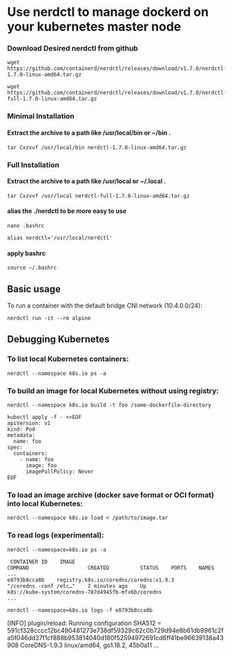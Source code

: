 # Use nerdctl to manage dockerd on your kubernetes master node

### Download Desired nerdctl from github
```
wget https://github.com/containerd/nerdctl/releases/download/v1.7.0/nerdctl-1.7.0-linux-amd64.tar.gz
```
```
wget https://github.com/containerd/nerdctl/releases/download/v1.7.0/nerdctl-full-1.7.0-linux-amd64.tar.gz
```
### Minimal Installation

#### Extract the archive to a path like /usr/local/bin or ~/bin .
```
tar Cxzvvf /usr/local/bin nerdctl-1.7.0-linux-amd64.tar.gz
```
### Full Installation

#### Extract the archive to a path like /usr/local or ~/.local .
```
tar Cxzvvf /usr/local nerdctl-full-1.7.0-linux-amd64.tar.gz
```
#### alias the ./nerdctl to be more easy to use
```
nano .bashrc
```
```
alias nerdctl='/usr/local/nerdctl'
```
#### apply bashrc
```
source ~/.bashrc
```
## Basic usage
To run a container with the default bridge CNI network (10.4.0.0/24):
```
nerdctl run -it --rm alpine
```
## Debugging Kubernetes
### To list local Kubernetes containers:
```
nerdctl --namespace k8s.io ps -a
```
### To build an image for local Kubernetes without using registry:
```
nerdctl --namespace k8s.io build -t foo /some-dockerfile-directory
```
```
kubectl apply -f - <<EOF
apiVersion: v1
kind: Pod
metadata:
  name: foo
spec:
  containers:
    - name: foo
      image: foo
      imagePullPolicy: Never
EOF
```
### To load an image archive (docker save format or OCI format) into local Kubernetes:
```
nerdctl --namespace k8s.io load < /path/to/image.tar
```
### To read logs (experimental):
```
nerdctl --namespace=k8s.io ps -a
```
```
 CONTAINER ID    IMAGE                                                      COMMAND                   CREATED          STATUS    PORTS    NAMES
...
e8793b8cca8b    registry.k8s.io/coredns/coredns:v1.9.3                     "/coredns -conf /etc…"    2 minutes ago    Up                 k8s://kube-system/coredns-787d4945fb-mfx6b/coredns
...
```
```
nerdctl --namespace=k8s.io logs -f e8793b8cca8b
```
[INFO] plugin/reload: Running configuration SHA512 = 591cf328cccc12bc490481273e738df59329c62c0b729d94e8b61db9961c2fa5f046dd37f1cf888b953814040d180f52594972691cd6ff41be96639138a43908
CoreDNS-1.9.3
linux/amd64, go1.18.2, 45b0a11
...
